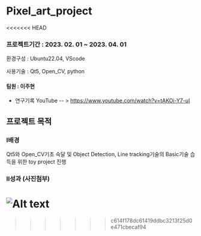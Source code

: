# Pixel_art_project 
<<<<<<< HEAD

### 프로젝트기간 : 2023. 02. 01 ~ 2023. 04. 01

환경구성 : Ubuntu22.04, VScode

사용기술 : Qt5, Open_CV, python

#### 팀원 : 이주현
  
  - 연구기록 YouTube -- > https://www.youtube.com/watch?v=tAKOi-Y7-uI

##  프로젝트 목적
###  Ⅰ배경 

Qt5와 Open_CV기초 숙달 및 Object Detection, Line tracking기술의 Basic기술 습득을 위한 toy project 진행

###  Ⅱ성과 (사진첨부)
![Alt text](../KakaoTalk_20230313_205153991.jpg)
=======
>>>>>>> c614f178dc61419ddbc3213f25d0e471cbecaf94
